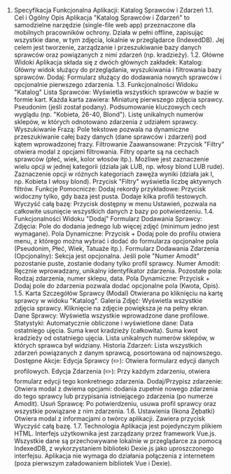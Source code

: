 1. Specyfikacja Funkcjonalna Aplikacji: Katalog Sprawców i Zdarzeń
1.1. Cel i Ogólny Opis
Aplikacja "Katalog Sprawców i Zdarzeń" to samodzielne narzędzie (single-file web app) przeznaczone dla mobilnych pracowników ochrony. Działa w pełni offline, zapisując wszystkie dane, w tym zdjęcia, lokalnie w przeglądarce (IndexedDB). Jej celem jest tworzenie, zarządzanie i przeszukiwanie bazy danych sprawców oraz powiązanych z nimi zdarzeń (np. kradzieży).
1.2. Główne Widoki
Aplikacja składa się z dwóch głównych zakładek:
Katalog: Główny widok służący do przeglądania, wyszukiwania i filtrowania bazy sprawców.
Dodaj: Formularz służący do dodawania nowych sprawców i opcjonalnie pierwszego zdarzenia.
1.3. Funkcjonalności Widoku "Katalog"
Lista Sprawców: Wyświetla wszystkich sprawców w bazie w formie kart. Każda karta zawiera:
Miniaturę pierwszego zdjęcia sprawcy.
Pseudonim (jeśli został podany).
Podsumowanie kluczowych cech wyglądu (np. "Kobieta, 26-40, Blond").
Listę unikalnych numerów sklepów, w których odnotowano zdarzenia z udziałem sprawcy.
Wyszukiwanie Frazą: Pole tekstowe pozwala na dynamiczne przeszukiwanie całej bazy danych (dane sprawców i zdarzeń) pod kątem wprowadzonej frazy.
Filtrowanie Zaawansowane:
Przycisk "Filtry" otwiera modal z opcjami filtrowania.
Filtry oparte są na cechach sprawców (płeć, wiek, kolor włosów itp.).
Możliwe jest zaznaczenie wielu opcji w jednej kategorii (działa jak LUB, np. włosy blond LUB rude).
Zaznaczenie opcji w różnych kategoriach zawęża wyniki (działa jak I, np. Kobieta I włosy blond).
Przycisk "Filtry" wyświetla liczbę aktywnych filtrów.
Funkcje Pomocnicze:
Dodaj rekordy przykładowe: Przycisk widoczny tylko, gdy baza jest pusta. Dodaje kilka profili testowych.
Wyczyść całą bazę: Przycisk dostępny w menu Ustawień, pozwala na całkowite usunięcie wszystkich danych z bazy po potwierdzeniu.
1.4. Funkcjonalności Widoku "Dodaj"
Formularz Dodawania Sprawcy:
Zdjęcia: Pole do dodania jednego lub więcej zdjęć (minimum jedno jest wymagane).
Pola Dynamiczne: Przycisk + Dodaj pole do profilu otwiera menu, z którego można wybrać i dodać do formularza opcjonalne pola (Pseudonim, Płeć, Wiek, Tatuaże itp.).
Formularz Dodawania Zdarzenia (Opcjonalny):
Sekcja jest opcjonalna. Jeśli pole "Numer Amodit" pozostanie puste, zostanie dodany tylko profil sprawcy.
Numer Amodit: Ręcznie wprowadzany, unikalny identyfikator zdarzenia.
Pozostałe pola: Rodzaj zdarzenia, numer sklepu, data.
Pola Dynamiczne: Przycisk + Dodaj pole do zdarzenia pozwala dodać opcjonalne pola (Kwota, Opis).
1.5. Karta Szczegółów Sprawcy (Modal)
Otwierana po kliknięciu na kartę sprawcy w widoku "Katalog".
Galeria Zdjęć: Wyświetla wszystkie zdjęcia sprawcy. Kliknięcie na zdjęcie powiększa je na pełny ekran.
Dane Sprawcy: Wyświetla wszystkie wprowadzone dane profilowe.
Statystyki: Automatycznie obliczone i wyświetlone dane:
Data ostatniego ujęcia.
Suma kwot kradzieży (całkowita).
Suma kwot kradzieży od ostatniego ujęcia.
Lista unikalnych numerów sklepów, w których sprawca był widziany.
Historia Zdarzeń: Lista wszystkich zdarzeń powiązanych z danym sprawcą, posortowana od najnowszego.
Dostępne Akcje:
Edycja Sprawcy (✏️): Otwiera formularz edycji danych profilowych.
Edycja Zdarzenia (✏️): Przy każdym zdarzeniu, otwiera formularz edycji tego konkretnego zdarzenia.
Dodaj/Przypisz zdarzenie: Otwiera modal z dwiema opcjami: dodania zupełnie nowego zdarzenia do tego sprawcy lub przypisania istniejącego zdarzenia (po numerze Amodit).
Usuń Sprawcę: Po potwierdzeniu, usuwa profil sprawcy oraz wszystkie powiązane z nim zdarzenia.
1.6. Ustawienia (Ikona Zębatki)
Otwiera modal z informacjami o twórcy aplikacji.
Zawiera przycisk Wyczyść całą bazę.
1.7. Technologia
Aplikacja jest pojedynczym plikiem HTML.
Interfejs użytkownika jest zarządzany przez framework Vue.js.
Wszystkie dane są przechowywane lokalnie w przeglądarce za pomocą IndexedDB, z wykorzystaniem biblioteki Dexie.js jako uproszczonego interfejsu.
Aplikacja nie wymaga do działania połączenia z internetem (poza pierwszym załadowaniem bibliotek Vue i Dexie).